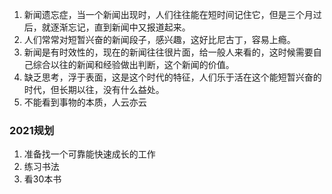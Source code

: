 1. 新闻遗忘症，当一个新闻出现时，人们往往能在短时间记住它，但是三个月过后，就逐渐忘记，直到新闻中又报道起来。
2. 人们常常对短暂兴奋的新闻段子，感兴趣，这好比尼古丁，容易上瘾。
3. 新闻是有时效性的，现在的新闻往往很片面，给一般人来看的，这时候需要自己综合以往的新闻和经验做出判断，这个新闻的价值。
4. 缺乏思考，浮于表面，这是这个时代的特征，人们乐于活在这个能短暂兴奋的时代，但长期以往，没有什么益处。
5. 不能看到事物的本质，人云亦云


### 2021规划

1. 准备找一个可靠能快速成长的工作
2. 练习书法
3. 看30本书
